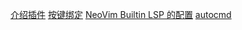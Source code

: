 [介绍插件](./插件备忘.org)
[按键绑定](./keybindings.org)
[NeoVim Builtin LSP 的配置](./nvim_lsp.md)
[autocmd](https://yianwillis.github.io/vimcdoc/doc/autocmd.html)



